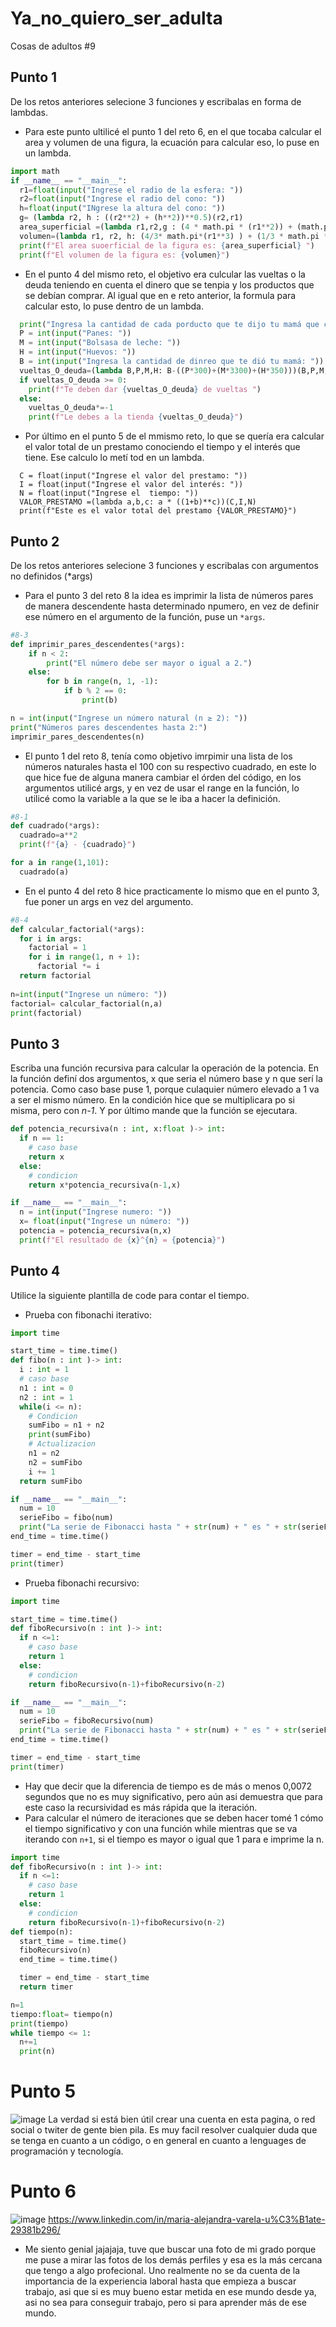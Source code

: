# Ya_no_quiero_ser_adulta
Cosas de adultos #9
## Punto 1
De los retos anteriores selecione 3 funciones y escribalas en forma de lambdas.
* Para este punto ultilicé el punto 1 del reto 6, en el que tocaba calcular el area y volumen de una figura, la ecuación para calcular eso, lo puse en un lambda.
```python
import math
if __name__ == "__main__":
  r1=float(input("Ingrese el radio de la esfera: "))
  r2=float(input("Ingrese el radio del cono: "))
  h=float(input("INgrese la altura del cono: "))
  g= (lambda r2, h : ((r2**2) + (h**2))**0.5)(r2,r1)
  area_superficial =(lambda r1,r2,g : (4 * math.pi * (r1**2)) + (math.pi * r2 + g))(r1,r2,g)
  volumen=(lambda r1, r2, h: (4/3* math.pi*(r1**3) ) + (1/3 * math.pi * (r2**2)*h))(r1,r2,h)
  print(f"El area suoerficial de la figura es: {area_superficial} ")
  print(f"El volumen de la figura es: {volumen}")
```
* En el punto 4 del mismo reto, el objetivo era culcular las vueltas o la deuda teniendo en cuenta el dinero que se tenpia y los productos que se debían comprar. Al igual que en e reto anterior, la formula para calcular esto, lo puse dentro de un lambda.
```python
  print("Ingresa la cantidad de cada porducto que te dijo tu mamá que compraras: ")
  P = int(input("Panes: "))
  M = int(input("Bolsasa de leche: "))
  H = int(input("Huevos: "))
  B = int(input("Ingresa la cantidad de dinreo que te dió tu mamá: "))
  vueltas_O_deuda=(lambda B,P,M,H: B-((P*300)+(M*3300)+(H*350)))(B,P,M,H)
  if vueltas_O_deuda >= 0:
    print(f"Te deben dar {vueltas_O_deuda} de vueltas ")
  else:
    vueltas_O_deuda*=-1
    print(f"Le debes a la tienda {vueltas_O_deuda}")
```
* Por último en el punto 5 de el mmismo reto, lo que se quería era calcular el valor total de un prestamo conociendo el tiempo y el interés que tiene. Ese calculo lo metí tod en un lambda.
```pyhton
  C = float(input("Ingrese el valor del prestamo: "))
  I = float(input("Ingrese el valor del interés: "))
  N = float(input("Ingrese el  tiempo: "))
  VALOR_PRESTAMO =(lambda a,b,c: a * ((1+b)**c))(C,I,N)
  print(f"Este es el valor total del prestamo {VALOR_PRESTAMO}")
```
## Punto 2
De los retos anteriores selecione 3 funciones y escribalas con argumentos no definidos (*args)
* Para el punto 3 del reto 8 la idea es imprimir la lista de números pares de manera descendente hasta determinado npumero, en vez de definir ese número en el argumento de la función, puse un `*args`.
```python
#8-3
def imprimir_pares_descendentes(*args):
    if n < 2:
        print("El número debe ser mayor o igual a 2.")
    else:
        for b in range(n, 1, -1):
            if b % 2 == 0:
                print(b)

n = int(input("Ingrese un número natural (n ≥ 2): "))
print("Números pares descendentes hasta 2:")
imprimir_pares_descendentes(n)
```
* El punto 1 del reto 8, tenía como objetivo imrpimir una lista de los números naturales hasta el 100 con su respectivo cuadrado, en este lo que hice fue de alguna manera cambiar el órden del código, en los argumentos utilicé args, y en vez de usar el range en la función, lo utilicé como la variable a la que se le iba a hacer la definición.
```python
#8-1
def cuadrado(*args):
  cuadrado=a**2
  print(f"{a} - {cuadrado}")

for a in range(1,101):
  cuadrado(a)
```
* En el punto 4 del reto 8 hice practicamente lo mismo que en el punto 3, fue poner un args en vez del argumento.
```python
#8-4
def calcular_factorial(*args):
  for i in args:
    factorial = 1
    for i in range(1, n + 1):
      factorial *= i
  return factorial
  
n=int(input("Ingrese un número: "))
factorial= calcular_factorial(n,a)
print(factorial)
```
## Punto 3
Escriba una función recursiva para calcular la operación de la potencia.
En la función definí dos argumentos, x que seria el número base y n que serí la potencia. Como caso base puse 1, porque culaquier número elevado a 1 va a ser el mismo número. En la condición hice que se multiplicara po si misma, pero con *n-1*. Y por último mande que la función se ejecutara.
```python
def potencia_recursiva(n : int, x:float )-> int:
  if n == 1:
    # caso base
    return x
  else:
    # condicion
    return x*potencia_recursiva(n-1,x)

if __name__ == "__main__":
  n = int(input("Ingrese numero: "))
  x= float(input("Ingrese un número: "))
  potencia = potencia_recursiva(n,x)
  print(f"El resultado de {x}^{n} = {potencia}")
```
## Punto 4
Utilice la siguiente plantilla de code para contar el tiempo.
- Prueba con fibonachi iterativo:
```python
import time

start_time = time.time()
def fibo(n : int )-> int:
  i : int = 1
  # caso base
  n1 : int = 0
  n2 : int = 1
  while(i <= n):
    # Condicion
    sumFibo = n1 + n2
    print(sumFibo)
    # Actualizacion
    n1 = n2
    n2 = sumFibo
    i += 1
  return sumFibo

if __name__ == "__main__":
  num = 10
  serieFibo = fibo(num)
  print("La serie de Fibonacci hasta " + str(num) + " es " + str(serieFibo))
end_time = time.time()

timer = end_time - start_time
print(timer)
```
- Prueba fibonachi recursivo:
```python
import time

start_time = time.time()
def fiboRecursivo(n : int )-> int:
  if n <=1:
    # caso base
    return 1
  else:
    # condicion
    return fiboRecursivo(n-1)+fiboRecursivo(n-2)  

if __name__ == "__main__":
  num = 10
  serieFibo = fiboRecursivo(num)
  print("La serie de Fibonacci hasta " + str(num) + " es " + str(serieFibo))
end_time = time.time()

timer = end_time - start_time
print(timer)
```
* Hay que decir que la diferencia de tiempo es de más o menos 0,0072 segundos que no es muy significativo, pero aún asi demuestra que para este caso la recursividad es más rápida que la iteración.
* Para calcular el número de iteraciones que se deben hacer tomé  1 cómo el tiempo significativo y con  una función while mientras que se va iterando con `n+1`, si el tiempo es mayor o  igual que 1 para e imprime la n.
```python
import time
def fiboRecursivo(n : int )-> int:
  if n <=1:
    # caso base
    return 1
  else:
    # condicion
    return fiboRecursivo(n-1)+fiboRecursivo(n-2)
def tiempo(n):
  start_time = time.time()
  fiboRecursivo(n)
  end_time = time.time()

  timer = end_time - start_time
  return timer

n=1
tiempo:float= tiempo(n)
print(tiempo)
while tiempo <= 1:
  n+=1
  print(n)
```
# Punto 5
![image](https://github.com/mvarelau/Ya_no_quiero_ser_adulta/assets/141885396/21199e14-e404-4972-98db-1a30476dd4fd)
La verdad si está bien útil crear una cuenta en esta pagina, o red social o twiter de gente bien pila. Es muy facil resolver cualquier duda que se tenga en cuanto a un código, o en general en cuanto a lenguages de programación y tecnología.
# Punto 6 
![image](https://github.com/mvarelau/Ya_no_quiero_ser_adulta/assets/141885396/d40c9059-f642-4ce5-9403-c0a293e0ecc8)
https://www.linkedin.com/in/maria-alejandra-varela-u%C3%B1ate-29381b296/
- Me siento genial jajajaja, tuve que buscar una foto de mi grado porque me puse a mirar las fotos de los demás perfiles y esa es la más cercana que tengo a algo profecional. Uno realmente no se da cuenta de la importancia de la experiencia laboral hasta que empieza a buscar trabajo, asi que si es muy bueno estar metida en ese mundo desde ya, asi no sea para conseguir trabajo, pero si para aprender más de ese mundo.


